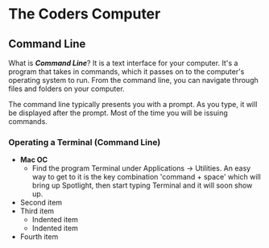 # The Coders Computer

## Command Line

What is **_Command Line_**? It is a text interface for your computer.
It's a program that takes in commands, which it passes on to the computer's operating system to run. From the command line, you can navigate
through files and folders on your computer.

The command line typically presents you with a prompt. As you type, it will be displayed after the prompt. Most of the time you will be issuing commands.

### Operating a Terminal (Command Line)

- **Mac OC**
    - Find the program Terminal under Applications -> Utilities. An easy way to get to it is the key combination 'command + space' which will bring up Spotlight, then start typing Terminal and it will soon show up.
- Second item
- Third item
    - Indented item
    - Indented item
- Fourth item
